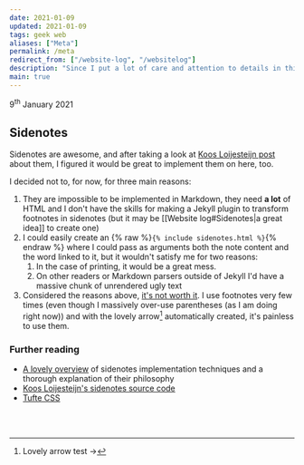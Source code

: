 ```yaml
---
date: 2021-01-09
updated: 2021-01-09
tags: geek web
aliases: ["Meta"]
permalink: /meta
redirect_from: ["/website-log", "/websitelog"]
description: "Since I put a lot of care and attention to details in this website (probably even too much) I figured out it's worth sharing my decisions about implementations and features in a log, so that the overall design philosophy of tommi.space is summarized in one place and I can keep track of my thoughts."
main: true
---
```

<p class="date">9<sup>th</sup> January 2021</p>

## Sidenotes

Sidenotes are awesome, and after taking a look at [Koos Loijesteijn post](https://www.kooslooijesteijn.net/blog/sidenotes-without-js "Sidenotes without JavaScript") about them, I figured it would be great to implement them on here, too.

I decided not to, for now, for three main reasons:
1. They are impossible to be implemented in Markdown, they need **a lot** of HTML and I don't have the skills for making a Jekyll plugin to transform footnotes in sidenotes (but it may be [[Website log#Sidenotes|a great idea]] to create one)
2. I could easily create an {% raw %}`{% include sidenotes.html %}`{% endraw %} where I could pass as arguments both the note content and the word linked to it, but it wouldn't satisfy me for two reasons:
	1. In the case of printing, it would be a great mess.
	2. On other readers or Markdown parsers outside of Jekyll I'd have a massive chunk of unrendered ugly text
3. Considered the reasons above, <u>it's not worth it</u>. I use footnotes very few times (even though I massively over-use parentheses (as I am doing right now)) and with the lovely arrow[^test] automatically created, it's painless to use them.

### Further reading

- [A lovely overview](https://www.gwern.net/Sidenotes "Sidenotes in Web Design") of sidenotes implementation techniques and a thorough explanation of their philosophy
- [Koos Loijesteijn's sidenotes source code](https://github.com/kslstn/sidenotes "kslstn's “Sidenotes” on GitHub")
- [Tufte CSS](https://edwardtufte.github.io/tufte-css/ "Tufte CSS")

<br>
<br>



[^test]: Lovely arrow test ->